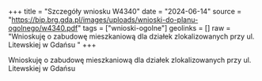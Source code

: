 +++
title = "Szczegóły wniosku W4340"
date = "2024-06-14"
source = "https://bip.brg.gda.pl/images/uploads/wnioski-do-planu-ogolnego/w4340.pdf"
tags = ["wnioski-ogolne"]
geolinks = []
raw = "Wnioskuję o zabudowę mieszkaniową dla działek zlokalizowanych przy ul. Litewskiej w Gdańsu  "
+++

Wnioskuję o zabudowę mieszkaniową dla działek zlokalizowanych przy ul. Litewskiej
w Gdańsu
 


